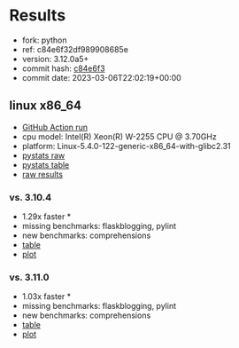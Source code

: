 # Results

- fork: python
- ref: c84e6f32df989908685e
- version: 3.12.0a5+
- commit hash: [c84e6f3](https://github.com/python/cpython/commit/c84e6f3)
- commit date: 2023-03-06T22:02:19+00:00

## linux x86_64

- [GitHub Action run](https://github.com/faster-cpython/benchmarking/actions/runs/4382057477)
- cpu model: Intel(R) Xeon(R) W-2255 CPU @ 3.70GHz
- platform: Linux-5.4.0-122-generic-x86_64-with-glibc2.31
- [pystats raw](bm-20230306-linux-x86_64-python-c84e6f32df989908685e-3.12.0a5%2B-c84e6f3-pystats.json)
- [pystats table](bm-20230306-linux-x86_64-python-c84e6f32df989908685e-3.12.0a5%2B-c84e6f3-pystats.md)
- [raw results](bm-20230306-linux-x86_64-python-c84e6f32df989908685e-3.12.0a5%2B-c84e6f3.json)

### vs. 3.10.4

- 1.29x faster \*
- missing benchmarks: flaskblogging, pylint
- new benchmarks: comprehensions
- [table](bm-20230306-linux-x86_64-python-c84e6f32df989908685e-3.12.0a5%2B-c84e6f3-vs-3.10.4.md)
- [plot](bm-20230306-linux-x86_64-python-c84e6f32df989908685e-3.12.0a5%2B-c84e6f3-vs-3.10.4.png)

### vs. 3.11.0

- 1.03x faster \*
- missing benchmarks: flaskblogging, pylint
- new benchmarks: comprehensions
- [table](bm-20230306-linux-x86_64-python-c84e6f32df989908685e-3.12.0a5%2B-c84e6f3-vs-3.11.0.md)
- [plot](bm-20230306-linux-x86_64-python-c84e6f32df989908685e-3.12.0a5%2B-c84e6f3-vs-3.11.0.png)

